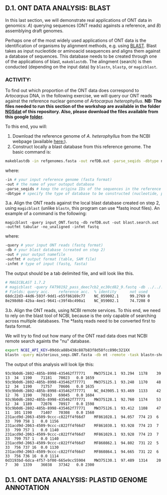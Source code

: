 ## D.1. ONT DATA ANALYSIS: BLAST 

In this last section, we will demonstrate real applications of ONT data in genomics: _A_) querying sequences (ONT reads) againsts a reference, and _B_) assemblying draft genomes.  

Perhaps one of the most widely used applications of ONT data is the identification of organisms by alignment methods, e.g. using [BLAST](https://www.ncbi.nlm.nih.gov/books/NBK279690/). Blast takes as input nucleotide or aminoacid seaquences and aligns them against a database of sequences. This database needs to be created through one of the applications of blast, `makeblastdb`. The alingment (search) is then conducted (depending on the input data) by `blastn`, `blastp`, or `magicblast`.

### ACTIVITY:
To find out which proportion of the ONT data does correspond to _Artocarpus_ DNA, in the following exercise, we will query our ONT reads against the reference nuclear genome of _Artocarpus heterophyllus_. **NB: The files needed to run this section of the workshop are available in the folder [NGSdat](https://github.com/siriusb-nox/Taller-Oxford-Nanopore-Dec-2022/tree/main/NGSdat) of this repository. Also, please download the files available from this google [folder](https://drive.google.com/drive/folders/1zTgYw0CjRzhMqDqoMHpDEdq21G8P1ARv?usp=share_link).**

To this end, you will: 

1. Download the reference genome of _A. heterophyllus_ from the NCBI webpage (available [here:](https://www.ncbi.nlm.nih.gov/datasets/genome/GCA_025403435.1/)).
2. Construct locally a blast database from this reference genome. The basic command is:

```bash
makeblastdb -in refgenomes.fasta -out refDB.out -parse_seqids -dbtype nucl
```

where:

```bash
-in # your input reference genome (fasta format)
-out # the name of your outoput database
-parse_seqids # keep the origina IDs of the sequences in the reference genome
-dbtype # specify the type of database to be constructed (nucleotide, protein)
```

3.a. Align the ONT reads against the local blast database created on step 2, using `magicblast` (unlike `blastn`, this program can use *fastq inout files). An example of a command is the following: 

```
magicblast -query input_ONT.fastq -db refDB.out -out blast.search.out -outfmt tabular -no_unaligned -infmt fastq
```

where:

```bash
-query # your input ONT reads (fastq format)
-db # your blast database (created on step 2)
-out # your output namefile
-outfmt # output format (table, SAM file)
-infmt # type of input (fastq, fasta)
```

The output should be a tab delimited file, and will look like this.

```bash
# MAGICBLAST 1.7.2
# magicblast -query FAT98192_pass_deec7cb2_ec30cd82_9.fastq -db ../../../blastDB/Art_altilis_CP_NC_059002.1.blastdb -out /Users/o.perez-escobar/Documents/JORMUNGANDR/Projects/ONT_DarwinBogor_2023/GitHub/ONT_JAVA_2023/ONT-workshop-Oct-2023/NGSdat/magicblast_out/FAT98192_pass_deec7cb2_ec30cd82_9.out -outfmt tabular -no_unaligned -infmt fastq 
# Fields: query acc.    reference acc.  % identity      not used        not used        not used        query start     query end       reference start reference end   not used        not used        score   query strand reference strand        query length    BTOP    num placements  not used        compartment     left overhang   right overhang  mate reference  mate ref. start composite score
68dc22d3-44d6-593f-9dd1-e55f86169c77    NC_059002.1     99.2769 0       0       0       35      1414    118851  120231  0       99      1333    plus    plus    1415    82-T-A339A-711AG2AGTC3-T64TAC-168CT4    1            -       1:0     GCAATACGTAACTGAACCAAGTACAGGCAA  T       -       -       1333
8e298d68-42ba-4ee1-9641-c39f4bc490a1    NC_059002.1     74.7208 0       0       0       28      1004    55340   54373   0       99      572     plus    minus   13962   61G-26GA1TG2-A2GA27C-G-1TA2CA26GC3C-35A-21-A16-T-A8T-T-G-1CA18AG2CAAG1-A7AT1T-18_216_%210%106CT62-G87-A31CAAG126C-T-19-T26   1       -       1:1     AGCAATACGTAACTGAACGAAGCCACA     CCTCGTGTCCAAAGTATGAAGATTTCCCTA  -       -       572
```

3.b. Align the ONT reads, using NCBI remote services. To this end, we need to rely on the blast tool of NCBI, because is the only capable of searching across multiple databases. The *fastq reads need to be converted first to fasta format. 

We will try to find out how many of the ONT read data does mat NCBI remote search againts the "nu" database. 

```bash
export NCBI_API_KEY=09ddca88b438c887b83f8d58fcc890c321XX
blastn -query misterious_seqs.ONT.fasta -db nt -remote -task blastn-short -evalue 0.01 -entrez_query "Asparagales [organism]" -outfmt 6 -out blast_result_misteriousplant.table -max_target_seqs 10 -max_hsps 5
```

The output of this analysis will look lije this:

```
93c9b0d6-2802-485b-8998-435462f77771	MW375124.1	93.294	1178	39	13	34	1190	71181	70023	0.0	1659
93c9b0d6-2802-485b-8998-435462f77771	MW375125.1	93.248	1170	48	12	34	1190	71757	70606	0.0	1635
93c9b0d6-2802-485b-8998-435462f77771	NC_043905.1	93.469	1133	42	12	76	1190	70163	69045	0.0	1604
93c9b0d6-2802-485b-8998-435462f77771	MW375128.1	92.760	1174	53	12	34	1189	72076	70917	0.0	1598
93c9b0d6-2802-485b-8998-435462f77771	MW375126.1	93.412	1108	47	11	101	1190	71407	70308	0.0	1560
231acd9d-2063-4509-9ccc-c822ff4f66d7	MF861028.1	94.057	774	23	6	33	799	758	1	0.0	1156
231acd9d-2063-4509-9ccc-c822ff4f66d7	MF861030.1	93.928	774	23	7	33	799	757	1	0.0	1140
231acd9d-2063-4509-9ccc-c822ff4f66d7	MF861029.1	93.928	774	23	7	33	799	757	1	0.0	1140
231acd9d-2063-4509-9ccc-c822ff4f66d7	MF860862.1	94.802	731	22	5	33	756	737	16	0.0	1130
231acd9d-2063-4509-9ccc-c822ff4f66d7	MF860864.1	94.665	731	22	6	33	756	736	16	0.0	1114
0d3193bd-6dca-4f57-bf00-665e9cc55904	MW375130.1	97.489	1314	20	7	30	1339	36038	37342	0.0	2300
```

## D.1. ONT DATA ANALYSIS: PLASTID GENOME ANNOTATION




